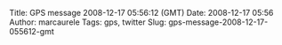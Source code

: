 Title: GPS message 2008-12-17 05:56:12 (GMT)
Date: 2008-12-17 05:56
Author: marcaurele
Tags: gps, twitter
Slug: gps-message-2008-12-17-055612-gmt

<!--break-->

<div class="gmap" id="gmap_20081216_215612">
</div>
</p>

